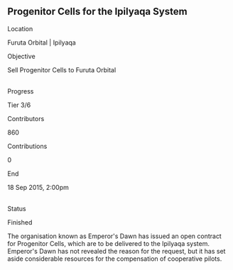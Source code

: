 ## Progenitor Cells for the Ipilyaqa System

Location

Furuta Orbital \| Ipilyaqa

Objective

Sell Progenitor Cells to Furuta Orbital

\
Progress

Tier 3/6

Contributors

860

Contributions

0

End

18 Sep 2015, 2:00pm

\
Status

Finished

The organisation known as Emperor\'s Dawn has issued an open contract
for Progenitor Cells, which are to be delivered to the Ipilyaqa system.
Emperor\'s Dawn has not revealed the reason for the request, but it has
set aside considerable resources for the compensation of cooperative
pilots.
